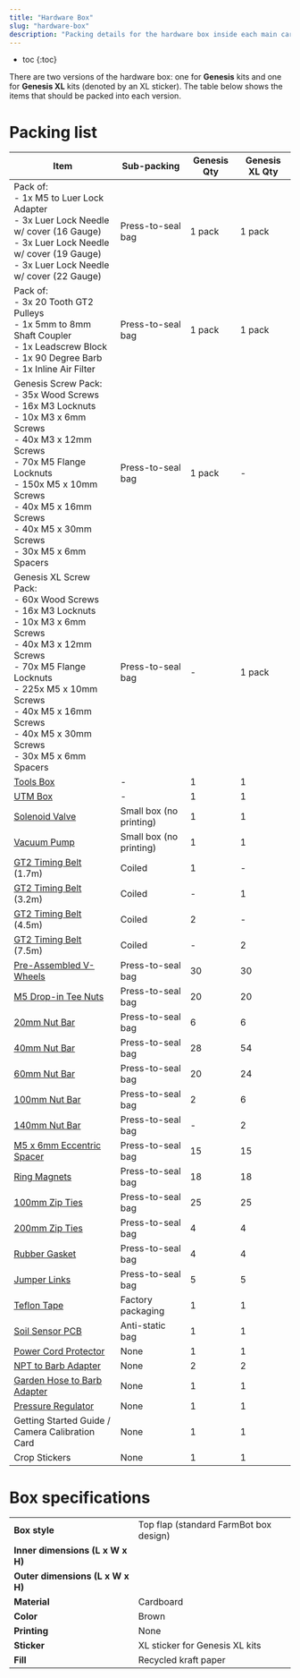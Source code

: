 ```yaml
---
title: "Hardware Box"
slug: "hardware-box"
description: "Packing details for the hardware box inside each main carton"
---
```


* toc
{:toc}

There are two versions of the hardware box: one for **Genesis** kits and one for **Genesis XL** kits (denoted by an <span class="fb-xl-sticker">XL</span> sticker). The table below shows the items that should be packed into each version.

# Packing list

|Item|Sub-packing|Genesis Qty|Genesis XL Qty|
|----|-----------|-----------|--------------|
|Pack of:<br>- 1x M5 to Luer Lock Adapter<br>- 3x Luer Lock Needle w/ cover (16 Gauge)<br>- 3x Luer Lock Needle w/ cover (19 Gauge)<br>- 3x Luer Lock Needle w/ cover (22 Gauge)|Press-to-seal bag|1 pack|1 pack
|Pack of:<br>- 3x 20 Tooth GT2 Pulleys<br>- 1x 5mm to 8mm Shaft Coupler<br>- 1x Leadscrew Block<br>- 1x 90 Degree Barb<br>- 1x Inline Air Filter|Press-to-seal bag|1 pack|1 pack
|Genesis Screw Pack:<br>- 35x Wood Screws<br>- 16x M3 Locknuts<br>- 10x M3 x 6mm Screws<br>- 40x M3 x 12mm Screws<br>- 70x M5 Flange Locknuts<br>- 150x M5 x 10mm Screws<br>- 40x M5 x 16mm Screws<br>- 40x M5 x 30mm Screws<br>- 30x M5 x 6mm Spacers|Press-to-seal bag|1 pack|-
|Genesis <span class="fb-xl-sticker">XL</span> Screw Pack:<br>- 60x Wood Screws<br>- 16x M3 Locknuts<br>- 10x M3 x 6mm Screws<br>- 40x M3 x 12mm Screws<br>- 70x M5 Flange Locknuts<br>- 225x M5 x 10mm Screws<br>- 40x M5 x 16mm Screws<br>- 40x M5 x 30mm Screws<br>- 30x M5 x 6mm Spacers|Press-to-seal bag|-|1 pack
|[Tools Box](tools-box.md)|-|1|1
|[UTM Box](utm-box.md)|-|1|1
|[Solenoid Valve](../../extras/bom/electronics-and-wiring.md#solenoid-valve)|Small box (no printing)|1|1
|[Vacuum Pump](../../extras/bom/electronics-and-wiring.md#vacuum-pump)|Small box (no printing)|1|1
|[GT2 Timing Belt](../../extras/bom/drivetrain.md#gt2-timing-belt) (1.7m)|Coiled|1|-
|[GT2 Timing Belt](../../extras/bom/drivetrain.md#gt2-timing-belt) (3.2m)|Coiled|-|1
|[GT2 Timing Belt](../../extras/bom/drivetrain.md#gt2-timing-belt) (4.5m)|Coiled|2|-
|[GT2 Timing Belt](../../extras/bom/drivetrain.md#gt2-timing-belt) (7.5m)|Coiled|-|2
|[Pre-Assembled V-Wheels](../pre-assembly/v-wheels.md)|Press-to-seal bag|30|30
|[M5 Drop-in Tee Nuts](../../extras/bom/fasteners-and-hardware.md#tee-nuts)|Press-to-seal bag|20|20
|[20mm Nut Bar](../../extras/bom/fasteners-and-hardware.md#20mm-nut-bar)|Press-to-seal bag|6|6
|[40mm Nut Bar](../../extras/bom/fasteners-and-hardware.md#40mm-nut-bar)|Press-to-seal bag|28|54
|[60mm Nut Bar](../../extras/bom/fasteners-and-hardware.md#60mm-nut-bar)|Press-to-seal bag|20|24
|[100mm Nut Bar](../../extras/bom/fasteners-and-hardware.md#100mm-nut-bar)|Press-to-seal bag|2|6
|[140mm Nut Bar](../../extras/bom/fasteners-and-hardware.md#140mm-nut-bar)|Press-to-seal bag|-|2
|[M5 x 6mm Eccentric Spacer](../../extras/bom/fasteners-and-hardware.md#eccentric-spacers)|Press-to-seal bag|15|15
|[Ring Magnets](../../extras/bom/fasteners-and-hardware.md#ring-magnets)|Press-to-seal bag|18|18
|[100mm Zip Ties](../../extras/bom/fasteners-and-hardware.md#100mm-zip-ties)|Press-to-seal bag|25|25
|[200mm Zip Ties](../../extras/bom/fasteners-and-hardware.md#200mm-zip-ties)|Press-to-seal bag|4|4
|[Rubber Gasket](../../extras/bom/tubing.md#rubber-gasket)|Press-to-seal bag|4|4
|[Jumper Links](../../extras/bom/electronics-and-wiring.md#jumper-link)|Press-to-seal bag|5|5
|[Teflon Tape](../../extras/bom/tubing.md#teflon-tape)|Factory packaging|1|1
|[Soil Sensor PCB](../../extras/bom/electronics-and-wiring.md#soil-sensor-pcb)|Anti-static bag|1|1
|[Power Cord Protector](../../extras/bom/electronics-and-wiring.md#power-cord-protector)|None|1|1
|[NPT to Barb Adapter](../../extras/bom/tubing.md#npt-to-barb-adapter)|None|2|2
|[Garden Hose to Barb Adapter](../../extras/bom/tubing.md#garden-hose-to-barb-adapter)|None|1|1
|[Pressure Regulator](../../extras/bom/tubing.md#pressure-regulator)|None|1|1
|Getting Started Guide / Camera Calibration Card|None|1|1
|Crop Stickers|None|1|1

# Box specifications

|                              |                              |
|------------------------------|------------------------------|
|**Box style**                 |Top flap (standard FarmBot box design)
|**Inner dimensions (L x W x H)**|
|**Outer dimensions (L x W x H)**|
|**Material**                  |Cardboard
|**Color**                     |Brown
|**Printing**                  |None
|**Sticker**                   |<span class="fb-xl-sticker">XL</span> sticker for Genesis XL kits
|**Fill**                      |Recycled kraft paper


